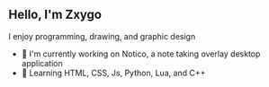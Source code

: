 ## Hello, I'm Zxygo

I enjoy programming, drawing, and graphic design

 - 🔭 I'm currently working on Notico, a note taking overlay desktop application
 - 🌱 Learning HTML, CSS, Js, Python, Lua, and C++
